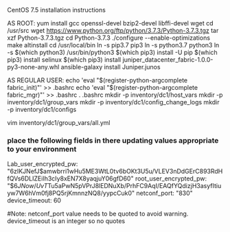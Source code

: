 CentOS 7.5 installation instructions

AS ROOT:
yum install gcc openssl-devel bzip2-devel libffi-devel wget
cd /usr/src
wget https://www.python.org/ftp/python/3.7.3/Python-3.7.3.tgz
tar xzf Python-3.7.3.tgz
cd Python-3.7.3
./configure --enable-optimizations
make altinstall
cd /usr/local/bin
ln -s pip3.7 pip3
ln -s python3.7 python3
ln -s $(which python3) /usr/bin/python3
$(which pip3) install -U pip
$(which pip3) install selinux
$(which pip3) install juniper_datacenter_fabric-1.0.0-py3-none-any.whl
ansible-galaxy install Juniper.junos

AS REGULAR USER:
echo 'eval "$(register-python-argcomplete fabric_init)"' >> .bashrc
echo 'eval "$(register-python-argcomplete fabric_mgr)"' >> .bashrc
. .bashrc
mkdir -p inventory/dc1/host_vars
mkdir -p inventory/dc1/group_vars
mkdir -p inventory/dc1/config_change_logs
mkdir -p inventory/dc1/configs

vim inventory/dc1/group_vars/all.yml
### place the following fields in there updating values appropriate to your environment
Lab_user_encrypted_pw: "$6$zIKJNefJ$amwbrri1wHu5ME3WtL0tv6bOKt3U5u/VLEV3nDdGErC893RdHfQVs6DLIZEiIh3cIy8xEN7X8yaqjuY06gfD60"
root_user_encrypted_pw: "$6$JNow/UvT$Tu5aPwN5pVPrJ8lEDNuXb/PrhFC9AqI/EAQfYQdizjH3asyfItiuyw7W6hVm0fj8PQ5rjKmnnzNQ8/yypcCuk0"
netconf_port: "830"
device_timeout: 60

#Note: netconf_port value needs to be quoted to avoid warning. device_timeout is an integer so no quotes